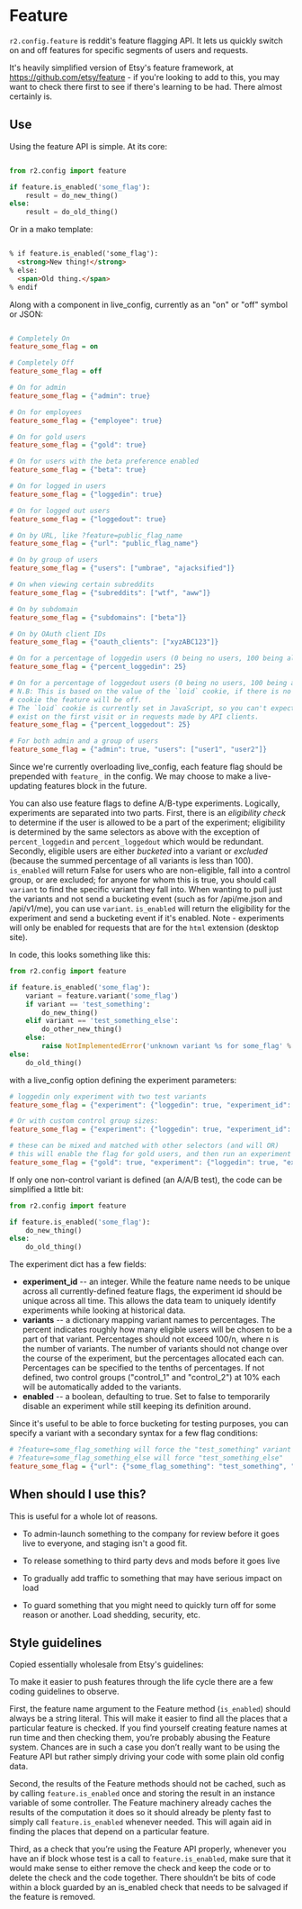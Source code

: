 # Feature

`r2.config.feature` is reddit's feature flagging API. It lets us quickly
switch on and off features for specific segments of users and requests.

It's heavily simplified version of Etsy's feature framework, at
https://github.com/etsy/feature - if you're looking to add to this, you may
want to check there first to see if there's learning to be had. There almost
certainly is.

## Use

Using the feature API is simple. At its core:

```python

from r2.config import feature

if feature.is_enabled('some_flag'):
    result = do_new_thing()
else:
    result = do_old_thing()
```

Or in a mako template:

```html

% if feature.is_enabled('some_flag'):
  <strong>New thing!</strong>
% else:
  <span>Old thing.</span>
% endif
```


Along with a component in live_config, currently as an "on" or "off" symbol or JSON:

```ini

# Completely On
feature_some_flag = on

# Completely Off
feature_some_flag = off

# On for admin
feature_some_flag = {"admin": true}

# On for employees
feature_some_flag = {"employee": true}

# On for gold users
feature_some_flag = {"gold": true}

# On for users with the beta preference enabled
feature_some_flag = {"beta": true}

# On for logged in users
feature_some_flag = {"loggedin": true}

# On for logged out users
feature_some_flag = {"loggedout": true}

# On by URL, like ?feature=public_flag_name
feature_some_flag = {"url": "public_flag_name"}

# On by group of users
feature_some_flag = {"users": ["umbrae", "ajacksified"]}

# On when viewing certain subreddits
feature_some_flag = {"subreddits": ["wtf", "aww"]}

# On by subdomain
feature_some_flag = {"subdomains": ["beta"]}

# On by OAuth client IDs
feature_some_flag = {"oauth_clients": ["xyzABC123"]}

# On for a percentage of loggedin users (0 being no users, 100 being all of them)
feature_some_flag = {"percent_loggedin": 25}

# On for a percentage of loggedout users (0 being no users, 100 being all of them)
# N.B: This is based on the value of the `loid` cookie, if there is no `loid`
# cookie the feature will be off.
# The `loid` cookie is currently set in JavaScript, so you can't expect it to
# exist on the first visit or in requests made by API clients.
feature_some_flag = {"percent_loggedout": 25}

# For both admin and a group of users
feature_some_flag = {"admin": true, "users": ["user1", "user2"]}
```

Since we're currently overloading live_config, each feature flag should be
prepended with `feature_` in the config. We may choose to make a live-updating
features block in the future.

You can also use feature flags to define A/B-type experiments.  Logically,
experiments are separated into two parts.  First, there is an *eligibility
check* to determine if the user is allowed to be a part of the experiment;
eligibility is determined by the same selectors as above with the exception of
`percent_loggedin` and `percent_loggedout` which would be redundant.  
Secondly, eligible users are either *bucketed* into a variant or *excluded*
(because the summed percentage of all variants is less than 100).  `is_enabled`
will return False for users who are non-eligible, fall into a control group, or
are excluded; for anyone for whom this is true, you should call `variant` to
find the specific variant they fall into. When wanting to pull just the variants
and not send a bucketing event (such as for /api/me.json and /api/v1/me), you
can use `variant`. `is_enabled` will return the eligibility for the experiment
and send a bucketing event if it's enabled. Note - experiments will only be
enabled for requests that are for the `html` extension (desktop site).

In code, this looks something like this:

```python
from r2.config import feature

if feature.is_enabled('some_flag'):
    variant = feature.variant('some_flag')
    if variant == 'test_something':
        do_new_thing()
    elif variant == 'test_something_else':
        do_other_new_thing()
    else:
        raise NotImplementedError('unknown variant %s for some_flag' % variant)
else:
    do_old_thing()
```

with a live_config option defining the experiment parameters:

```ini
# loggedin only experiment with two test variants
feature_some_flag = {"experiment": {"loggedin": true, "experiment_id": 12345, "variants": {"test_something": 5.5, "test_something_else": 10}}}

# Or with custom control group sizes:
feature_some_flag = {"experiment": {"loggedin": true, "experiment_id": 12345, "variants": {"test_something": 5.5, "test_something_else": 10, "control_1": 20, "control_2": 20}}}

# these can be mixed and matched with other selectors (and will OR)
# this will enable the flag for gold users, and then run an experiment for other logged in users
feature_some_flag = {"gold": true, "experiment": {"loggedin": true, "experiment_id": 12345, "variants": {"test_something": 5.5, "test_something_else": 10, "control_1": 20, "control_2": 20}}}
```

If only one non-control variant is defined (an A/A/B test), the code can be
simplified a little bit:

```python
from r2.config import feature

if feature.is_enabled('some_flag'):
    do_new_thing()
else:
    do_old_thing()
```

The experiment dict has a few fields:

* **experiment_id** -- an integer.  While the feature name needs to be unique
  across all currently-defined feature flags, the experiment id should be
  unique across all time.  This allows the data team to uniquely identify
  experiments while looking at historical data.
* **variants** -- a dictionary mapping variant names to percentages.  The
  percent indicates roughly how many eligible users will be chosen to be a part
  of that variant.  Percentages should not exceed 100/n, where n is the number
  of variants.  The number of variants should not change over the course of the
  experiment, but the percentages allocated each can.  Percentages can be
  specified to the tenths of percentages.  If not defined, two control
  groups ("control_1" and "control_2") at 10% each will be automatically added
  to the variants.
* **enabled** -- a boolean, defaulting to true.  Set to false to temporarily
  disable an experiment while still keeping its definition around.

Since it's useful to be able to force bucketing for testing purposes, you can
specify a variant with a secondary syntax for a few flag conditions:

```ini
# ?feature=some_flag_something will force the "test_something" variant and
# ?feature=some_flag_something_else will force "test_something_else"
feature_some_flag = {"url": {"some_flag_something": "test_something", "some_flag_something_else": "test_something_else"}}
```

## When should I use this?

This is useful for a whole lot of reasons.

* To admin-launch something to the company for review before it goes live to
  everyone, and staging isn't a good fit.

* To release something to third party devs and mods before it goes live

* To gradually add traffic to something that may have serious
  impact on load

* To guard something that you might need to quickly turn off for some reason
  or another. Load shedding, security, etc.


## Style guidelines

Copied essentially wholesale from Etsy's guidelines:

To make it easier to push features through the life cycle there are a
few coding guidelines to observe.

First, the feature name argument to the Feature method (`is_enabled`) should
always be a string literal. This will make it easier to find all the places
that a particular feature is checked. If you find yourself creating feature
names at run time and then checking them, you’re probably abusing the Feature
system. Chances are in such a case you don’t really want to be using the
Feature API but rather simply driving your code with some plain old config
data.

Second, the results of the Feature methods should not be cached, such
as by calling `feature.is_enabled` once and storing the result in an
instance variable of some controller. The Feature machinery already
caches the results of the computation it does so it should already be
plenty fast to simply call `feature.is_enabled` whenever needed. This
will again aid in finding the places that depend on a particular feature.

Third, as a check that you’re using the Feature API properly, whenever
you have an if block whose test is a call to `feature.is_enabled`,
make sure that it would make sense to either remove the check and keep
the code or to delete the check and the code together. There shouldn’t
be bits of code within a block guarded by an is_enabled check that
needs to be salvaged if the feature is removed.
